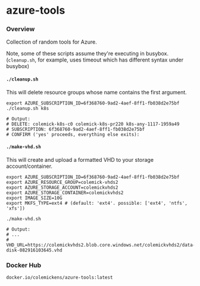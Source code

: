 # azure-tools

### Overview

Collection of random tools for Azure.

Note, some of these scripts assume they're executing in busybox. (`cleanup.sh`, for example, uses timeout which has different syntax under busybox)

#### `./cleanup.sh`

This will delete resource groups whose name contains the first argument.

```shell
export AZURE_SUBSCRIPTION_ID=6f368760-9ad2-4aef-8ff1-fb038d2e75bf
./cleanup.sh k8s

# Output:
# DELETE: colemick-k8s-c0 colemick-k8s-pr220 k8s-any-1117-1959a49
# SUBSCRIPTION: 6f368760-9ad2-4aef-8ff1-fb038d2e75bf
# CONFIRM ('yes' proceeds, everything else exits):
````

#### `./make-vhd.sh`

This will create and upload a formatted VHD to your storage account/container.

```shell
export AZURE_SUBSCRIPTION_ID=6f368760-9ad2-4aef-8ff1-fb038d2e75bf
export AZURE_RESOURCE_GROUP=colemick-vhds2
export AZURE_STORAGE_ACCOUNT=colemickvhds2
export AZURE_STORAGE_CONTAINER=colemickvhds2
export IMAGE_SIZE=10G
export MKFS_TYPE=ext4 # (default: 'ext4'. possible: ['ext4', 'ntfs', 'xfs'])

./make-vhd.sh

# Output:
# ...
# VHD_URL=https://colemickvhds2.blob.core.windows.net/colemickvhds2/data-disk-082916103645.vhd
```

### Docker Hub

`docker.io/colemickens/azure-tools:latest`
